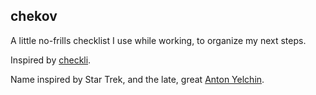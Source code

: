 ## chekov

A little no-frills checklist I use while working, to organize my next steps.

Inspired by [checkli](https://www.checkli.com).

Name inspired by Star Trek, and the late, great [Anton Yelchin](https://en.wikipedia.org/wiki/Anton_Yelchin).
